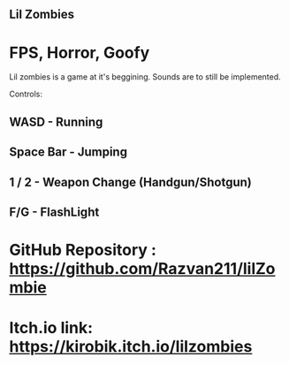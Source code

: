 ## Lil Zombies
# FPS, Horror, Goofy

Lil zombies is a game at it's beggining. Sounds are to still be implemented.

Controls:

## WASD - Running
## Space Bar - Jumping
## 1 / 2 - Weapon Change (Handgun/Shotgun)
## F/G - FlashLight


# GitHub Repository : https://github.com/Razvan211/lilZombie
# Itch.io link: https://kirobik.itch.io/lilzombies